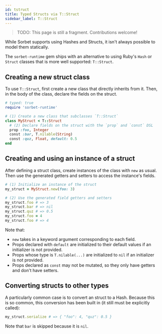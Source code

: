 ```yaml
---
id: tstruct
title: Typed Structs via T::Struct
sidebar_label: T::Struct
---
```


> TODO: This page is still a fragment. Contributions welcome!

While Sorbet supports using Hashes and Structs, it isn't always possible to
model them statically.

The `sorbet-runtime` gem ships with an alternative to using Ruby's `Hash` or
`Struct` classes that is more well supported: `T::Struct`.

## Creating a new struct class

To use `T::Struct`, first create a new class that directly inherits from it.
Then, in the body of the class, declare the fields on the struct.

```ruby
# typed: true
require 'sorbet-runtime'

# (1) Create a new class that subclasses `T::Struct`
class MyStruct < T::Struct
  # (2) Declare fields on the struct with the `prop` and `const` DSL
  prop :foo, Integer
  const :bar, T.nilable(String)
  const :quz, Float, default: 0.5
end
```

## Creating and using an instance of a struct

After defining a struct class, create instances of the class with `new` as
usual. Then use the generated getters and setters to access the instance's
fields.

```ruby
# (1) Initialize an instance of the struct
my_struct = MyStruct.new(foo: 3)

# (2) Use the generated field getters and setters
my_struct.foo # => 3
my_struct.bar # => nil
my_struct.quz # => 0.5
my_struct.foo = 4
my_struct.foo # => 4
```

Note that:

- `new` takes in a keyword argument corresponding to each field.
- Props declared with `default` are initialized to their default values if an
  initializer is not provided.
- Props whose type is `T.nilable(...)` are initialized to `nil` if an
  initializer is not provided.
- Props declared as `const` may not be mutated, so they only have getters and
  don't have setters.

## Converting structs to other types

A particularly common case is to convert an struct to a Hash. Because this is so
common, this conversion has been built in (it still must be explicitly called):

```ruby
my_struct.serialize # => { "foo": 4, "quz": 0.5 }
```

Note that `bar` is skipped because it is `nil`.
